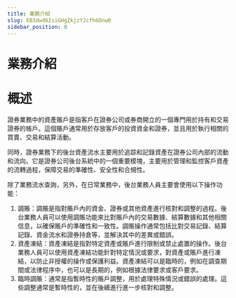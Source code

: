 ```yaml
---
title: 業務介紹
slug: EB3dwd6IsiGHgZkjzYJcfh6Onw0
sidebar_position: 0
---
```



# 業務介紹

# 概述

證券業務中的資產賬戶是指客戶在證券公司或券商開立的一個專門用於持有和交易證券的帳戶。這個賬戶通常用於存放客戶的投資資金和證券，並且用於執行相關的買賣、交易和結算活動。

同時，證券業務下的後台資產流水主要用於追踪和記錄資產在證券公司內部的流動和流向。它是證券公司後台系統中的一個重要模塊，主要用於管理和監控客戶資產的流轉過程，保障交易的準確性、安全性和合規性。

除了業務流水查詢，另外，在日常業務中，後台業務人員主要會使用以下操作功能：

1. 調賬：調賬是指對賬戶內的資金、證券或其他資產進行核對和調整的過程。後台業務人員可以使用調賬功能來比對賬戶內的交易數據、結算數據和其他相關信息，以確保賬戶的準確性和一致性。調賬操作通常包括比對交易記錄、結算記錄、資金流水和證券持倉等，並解決其中的差異或錯誤。
2. 資產凍結：資產凍結是指對特定資產或賬戶進行限制或禁止處置的操作。後台業務人員可以使用資產凍結功能針對特定情況或要求，對資產或賬戶進行凍結，以防止非授權的操作或保護利益。資產凍結可以是臨時的，例如在調查期間或法律程序中，也可以是長期的，例如根據法律要求或客戶要求。
3. 臨時調賬：通常是指暫時性的賬戶調整，用於處理特殊情況或錯誤的處理。這些調整通常是暫時性的，並在後續進行進一步核對和調整。

